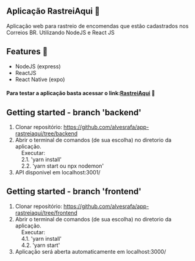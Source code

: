 
## Aplicação RastreiAqui :email:
Aplicação web para rastreio de encomendas que estão cadastrados nos Correios BR. Utilizando NodeJS e React JS

## Features :wrench:
- NodeJS (express)
- ReactJS
- React Native (expo)

#### Para testar a aplicação basta acessar o link:[RastreiAqui](https://rastreiaqui.herokuapp.com "Hospedada na heroku, por isso um pouco mais lento") :page_with_curl:

## Getting started - branch 'backend'
1. Clonar repositório: https://github.com/alvesrafa/app-rastreiaqui/tree/backend <br>
2. Abrir o terminal de comandos (de sua escolha) no diretorio da aplicação. <br>
&nbsp;&nbsp;&nbsp;&nbsp;Executar: <br>
&nbsp;&nbsp;&nbsp;&nbsp;2.1. 'yarn install' <br>
&nbsp;&nbsp;&nbsp;&nbsp;2.2. 'yarn start ou npx nodemon'<br>
3. API disponivel em localhost:3001/

## Getting started - branch 'frontend'
1. Clonar repositório: https://github.com/alvesrafa/app-rastreiaqui/tree/frontend <br>
2. Abrir o terminal de comandos (de sua escolha) no diretorio da aplicação. <br>
&nbsp;&nbsp;&nbsp;&nbsp;Executar: <br>
&nbsp;&nbsp;&nbsp;&nbsp;4.1. 'yarn install' <br>
&nbsp;&nbsp;&nbsp;&nbsp;4.2. 'yarn start' <br>
5. Aplicação será aberta automaticamente em localhost:3000/
